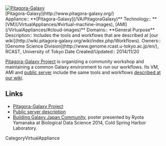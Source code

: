 <div class='center'>
<a href='http://www.pitagora-galaxy.org/'><img src='/PublicGalaxyServers/Pitagora.png' alt='Pitagora-Galaxy' /></a>
</div>

<div class="title">[Pitagora-Galaxy](http://www.pitagora-galaxy.org/)</div>



<div class='dictbox'>
 Appliance:: **[Pitagora-Galaxy](/VA/PitagoraGalaxy)**
 Technology:: **[VM](/VirtualAppliances/#virtual-machine-images), [AMI](/VirtualAppliances/#cloud-images)**
 Domains:: **General Purpose** 
 Description:: Includes the tools and workflows that are described at [our wiki](http://wiki.pitagora-galaxy.org/wiki/index.php/Workflows).
 Owners:: [Genome Science Division](http://www.genome.rcast.u-tokyo.ac.jp/en/), RCAST, University of Tokyo
 Date Created/Updated:: 2014/11/20
</div>

[Pitagora-Galaxy Project](http://www.pitagora-galaxy.org/) is organizing a community workshop and maintaining a common Galaxy environment to run our workflows. Its VM, AMI and [public server](http://try.pitagora-galaxy.org/galaxy/) include the same tools and workflows [described at our wiki](http://wiki.pitagora-galaxy.org/wiki/index.php/Workflows).

## Links

* [Pitagora-Galaxy Project](http://www.pitagora-galaxy.org/about_en)
* [Public server description](/PublicGalaxyServers/#pitagora-galaxy)
* [Building Galaxy Japan Community](ATTACHMENT_URLDocuments/Posters/2014PitagoraYanamaka.pdf), poster presented by Ryota	Yamanaka at Biological Data Science 2014, Cold Spring Harbor Laboratory.

CategoryVirtualAppliance
